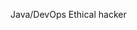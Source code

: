 Java/DevOps
Ethical hacker

<!---
DeveloperFassi/DeveloperFassi is a ✨ special ✨ repository because its `README.md` (this file) appears on your GitHub profile.
You can click the Preview link to take a look at your changes.
--->
